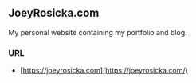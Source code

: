 ## JoeyRosicka.com

My personal website containing my portfolio and blog. 

### URL
* [https://joeyrosicka.com](https://joeyrosicka.com/)
